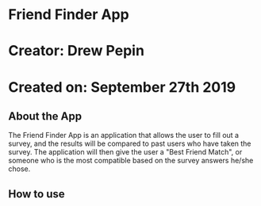 # Friend Finder App

# Creator: Drew Pepin
# Created on: September 27th 2019

## About the App 
The Friend Finder App is an application that allows the user to fill out a survey, and the results will be compared to past users who have taken the survey. The application will then give the user a "Best Friend Match", or someone who is the most compatible based on the survey answers he/she chose. 

## How to use


